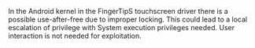 In the Android kernel in the FingerTipS touchscreen driver there is a possible use-after-free due to improper locking. This could lead to a local escalation of privilege with System execution privileges needed. User interaction is not needed for exploitation.
